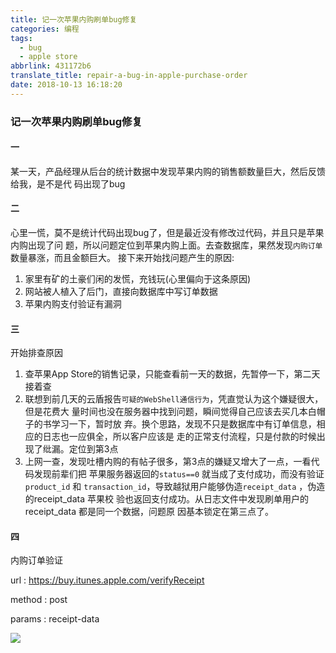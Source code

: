 ```yaml
---
title: 记一次苹果内购刷单bug修复
categories: 编程
tags:
  - bug
  - apple store
abbrlink: 431172b6
translate_title: repair-a-bug-in-apple-purchase-order
date: 2018-10-13 16:18:20
---
```

### 记一次苹果内购刷单bug修复

#### 一

某一天，产品经理从后台的统计数据中发现苹果内购的销售额数量巨大，然后反馈给我，是不是代
码出现了bug

#### 二

心里一慌，莫不是统计代码出现bug了，但是最近没有修改过代码，并且只是苹果内购出现了问
题，所以问题定位到苹果内购上面。去查数据库，果然发现`内购订单`数量暴涨，而且金额巨大。
接下来开始找问题产生的原因:

1. 家里有矿的土豪们闲的发慌，充钱玩(心里偏向于这条原因)
2. 网站被人植入了后门，直接向数据库中写订单数据
3. 苹果内购支付验证有漏洞

#### 三

开始排查原因
1. 查苹果App Store的销售记录，只能查看前一天的数据，先暂停一下，第二天接着查
2. 联想到前几天的云盾报告`可疑的WebShell通信行为`，凭直觉认为这个嫌疑很大，但是花费大
     量时间也没在服务器中找到问题，瞬间觉得自己应该去买几本白帽子的书学习一下，暂时放
       弃。换个思路，发现不只是数据库中有订单信息，相应的日志也一应俱全，所以客户应该是
       走的正常支付流程，只是付款的时候出现了纰漏。定位到第3点
3. 上网一查，发现吐槽内购的有帖子很多，第3点的嫌疑又增大了一点，一看代码发现前辈们把
     苹果服务器返回的`status==0` 就当成了支付成功，而没有验证`product_id` 和
       `transaction_id`，导致越狱用户能够伪造`receipt_data` ，伪造的receipt_data 苹果校
       验也返回支付成功。从日志文件中发现刷单用户的receipt_data 都是同一个数据，问题原
       因基本锁定在第三点了。

#### 四

内购订单验证

url : https://buy.itunes.apple.com/verifyReceipt

method : post

params : receipt-data

![](https://wx4.sinaimg.cn/large/8d2ab563ly1g0t1rjvr9nj215v0mv78u.jpg)